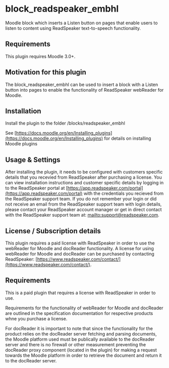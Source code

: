 block_readspeaker_embhl
=======================

Moodle block which inserts a Listen button on pages that enable users to listen to content using ReadSpeaker text-to-speech functionality.

Requirements
------------

This plugin requires Moodle 3.0+.


Motivation for this plugin
--------------------------

The block_readspeaker_embhl can be used to insert a block with a Listen button into pages to enable the functionality of ReadSpeaker webReader for Moodle.


Installation
------------

Install the plugin to the folder
/blocks/readspeaker_embhl

See [https://docs.moodle.org/en/Installing_plugins](https://docs.moodle.org/en/Installing_plugins) for details on installing Moodle plugins

Usage & Settings
----------------

After installing the plugin, it needs to be configured with customers specific details that you recevied from ReadSpeaker after purchasing a license.
You can view installation instructions and customer specific details by logging in to the ReadSpeaker portal at [https://app.readspeaker.com/portal](https://app.readspeaker.com/portal) with the credentials you recieved from the ReadSpeaker support team.
If you do not remember your login or did not receive an email from the ReadSpeaker support team with login details, please contact your ReadSpeaker account manager or get in direct contact with the ReadSpeaker support team at: [mailto:support@readspeaker.com](mailto:support@readspeaker.com).


License / Subscription details
-------

This plugin requires a paid license with ReadSpeaker in order to use the webReader for Moodle and docReader functionality.
A license for using webReader for Moodle and docReader can be purchased by contacting ReadSpeaker: [https://www.readspeaker.com/contact/](https://www.readspeaker.com/contact/).


Requirements
------------

This is a paid plugin that requires a license with ReadSpeaker in order to use.

Requirements for the functionality of webReader for Moodle and docReader are outlined in the specification documentation for respective products whne you purchase a license.

For docReader it is important to note that since the functionality for the product relies on the docReader server fetching and parsing documents, the Moodle platform used must be publically available to the docReader server and there is no firewall or other measurement preventing the docReader proxy component (located in the plugin) for making a request towards the Moodle platform in order to retrieve the document and return it to the docReader server.